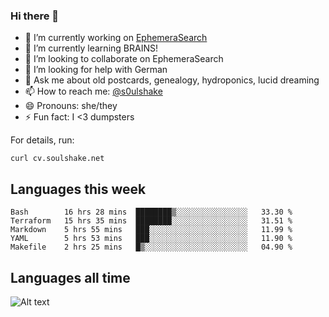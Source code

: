 ### Hi there 👋

<!--
**soulshake/soulshake** is a ✨ _special_ ✨ repository because its `README.md` (this file) appears on your GitHub profile.

Here are some ideas to get you started:

- 🔭 I’m currently working on ...
- 🌱 I’m currently learning ...
- 👯 I’m looking to collaborate on ...
- 🤔 I’m looking for help with ...
- 💬 Ask me about ...
- 📫 How to reach me: ...
- 😄 Pronouns: ...
- ⚡ Fun fact: ...
-->


- 🔭 I’m currently working on [EphemeraSearch](https://www.ephemerasearch.com/)
- 🌱 I’m currently learning BRAINS!
- 👯 I’m looking to collaborate on EphemeraSearch
- 🤔 I’m looking for help with German
- 💬 Ask me about old postcards, genealogy, hydroponics, lucid dreaming
- 📫 How to reach me: [@s0ulshake](https://twitter.com/soulshake)
- 😄 Pronouns: she/they
- ⚡ Fun fact: I <3 dumpsters

For details, run:

```
curl cv.soulshake.net
```

## Languages this week

<!--START_SECTION:waka-->
```text
Bash        16 hrs 28 mins  ████████▒░░░░░░░░░░░░░░░░   33.30 % 
Terraform   15 hrs 35 mins  ████████░░░░░░░░░░░░░░░░░   31.51 % 
Markdown    5 hrs 55 mins   ███░░░░░░░░░░░░░░░░░░░░░░   11.99 % 
YAML        5 hrs 53 mins   ███░░░░░░░░░░░░░░░░░░░░░░   11.90 % 
Makefile    2 hrs 25 mins   █▒░░░░░░░░░░░░░░░░░░░░░░░   04.90 % 
```
<!--END_SECTION:waka-->

## Languages all time
![Alt text](https://wakatime.com/share/@aj/6aa10b67-a5e9-4fb1-acaf-8692f4385172.svg)
